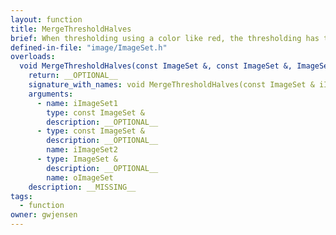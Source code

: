 ```yaml
---
layout: function
title: MergeThresholdHalves
brief: When thresholding using a color like red, the thresholding has to be done twice because red overlaps the 0/360 boundary of the HSV scale. So it has to be done once for X to 0 and then again for 360 to Y if the H value of the color range is X to Y. Then the two halves need to be merged. This function does that.
defined-in-file: "image/ImageSet.h"
overloads:
  void MergeThresholdHalves(const ImageSet &, const ImageSet &, ImageSet &):
    return: __OPTIONAL__
    signature_with_names: void MergeThresholdHalves(const ImageSet & iImageSet1, const ImageSet & iImageSet2, ImageSet & oImageSet)
    arguments:
      - name: iImageSet1
        type: const ImageSet &
        description: __OPTIONAL__
      - type: const ImageSet &
        description: __OPTIONAL__
        name: iImageSet2
      - type: ImageSet &
        description: __OPTIONAL__
        name: oImageSet
    description: __MISSING__
tags:
  - function
owner: gwjensen
---
```

